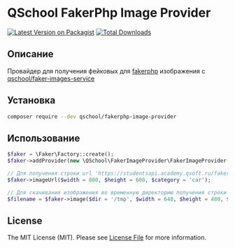 # QSchool FakerPhp Image Provider

[![Latest Version on Packagist](https://img.shields.io/packagist/v/qschool/fakerphp-image-provider.svg?style=flat-square)](https://packagist.org/packages/qschool/fakerphp-image-provider)
[![Total Downloads](https://img.shields.io/packagist/dt/qschool/fakerphp-image-provider.svg?style=flat-square)](https://packagist.org/packages/qschool/fakerphp-image-provider)

## Описание

Провайдер для получения фейковых для [fakerphp](https://github.com/fakerphp/faker) изображения с [qschool/faker-images-service](https://studentsapi.academy.qsoft.ru/faker-images)
 
## Установка

```bash
composer require --dev qschool/fakerphp-image-provider
```

## Использование

```php
$faker = \Faker\Factory::create();
$faker->addProvider(new \QSchool\FakerImageProvider\FakerImageProvider($faker));

// Для получения строки url 'https://studentsapi.academy.qsoft.ru/faker-images/image/car?w=800&h=600'
$faker->imageUrl($width = 800, $height = 600, $category = 'car'); 

// Для скачивания изображения во временную директорию получения строки url
$filename = $faker->image($dir = '/tmp', $width = 640, $height = 480, $category = 'car');
```

## License

The MIT License (MIT). Please see [License File](LICENSE.md) for more information.
